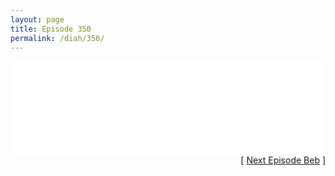 ```yaml
---
layout: page
title: Episode 350
permalink: /diah/350/
---
```


<iframe allowfullscreen="true" frameborder="0" style="width:100%;" marginheight="0" marginwidth="0" mozallowfullscreen="true" scrolling="NO" src="//gdriveplayer.us/embed2.php?link=WFPs6unnGBRtipjmutNFJgpANZ4oouKAhiO4f39UPPl0d2D7%252BvhXULV2YLdbAJX14sBbQXnt%252FMCd%252B9DFDDqWRE%252FAy7XxF%252BZUsEy%252Bpo1OVhiKqjjav79gOUWImJX0%252BAVD05OQede5mzBr8v%252BbnFZMuzUJXTMwLv4hm2ZIvQFi%252F4PjzOIMIbfs7OkeMhGdOBra2VEK4FREqpy1gU9RmbeXBb&amp;no_adult=yes" webkitallowfullscreen="true"></iframe>

<div align="right">[ <a href="/diah/351/">Next Episode Beb</a> ]</div>

